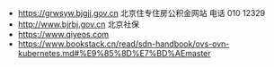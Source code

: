 * https://grwsyw.bjgjj.gov.cn 北京住专住房公积金网站 电话 010 12329
* http://www.bjrbj.gov.cn     北京社保
* https://www.qiyeos.com
* https://www.bookstack.cn/read/sdn-handbook/ovs-ovn-kubernetes.md#%E9%85%8D%E7%BD%AEmaster 

